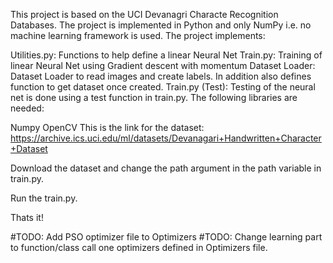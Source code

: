This project is based on the UCI Devanagri Characte Recognition Databases. The project is implemented in Python and only NumPy i.e. no machine learning framework is used. The project implements:

Utilities.py: Functions to help define a linear Neural Net
Train.py: Training of linear Neural Net using Gradient descent with momentum
Dataset Loader: Dataset Loader to read images and create labels. In addition also defines function to get dataset once created.
Train.py (Test): Testing of the neural net is done using a test function in train.py.
The following libraries are needed:

Numpy
OpenCV
This is the link for the dataset: https://archive.ics.uci.edu/ml/datasets/Devanagari+Handwritten+Character+Dataset

Download the dataset and change the path argument in the path variable in train.py.

Run the train.py.

Thats it!

#TODO: Add PSO optimizer file to Optimizers #TODO: Change learning part to function/class call one optimizers defined in Optimizers file.